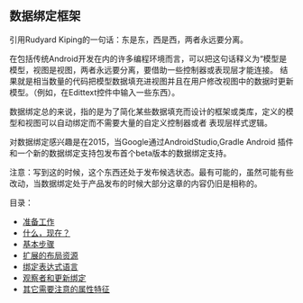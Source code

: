 ## 数据绑定框架

引用Rudyard Kiping的一句话：东是东，西是西，两者永远要分离。

在包括传统Android开发在内的许多编程环境而言，可以把这句话释义为“模型是模型，视图是视图，两者永远要分离，要借助一些控制器或表现层才能连接。
结果就是相当数量的代码把模型数据填充进视图并且在用户修改视图中的数据时更新模型。（例如，在Edittext控件中输入一些东西）。

数据绑定总的来说，指的是为了简化某些数据填充而设计的框架或类库，定义的模型和视图可以自动绑定而不需要大量的自定义控制器或者
表现层样式逻辑。

对数据绑定感兴趣是在2015，当Google通过AndroidStudio,Gradle Android 插件和一个新的数据绑定支持包发布首个beta版本的数据绑定支持。

注意：写到这的时候，这个东西还处于发布候选状态。最有可能的，虽然可能有些改动，当数据绑定处于产品发布的时候大部分这章的内容仍旧是相称的。

目录：
* [准备工作](https://github.com/jinyulei0710/The-Busy-Coder-s-Guide-to-Android-Development/blob/master/TheDataBindingFramework/Prerequisites.md)
* [什么，现在？](https://github.com/jinyulei0710/The-Busy-Coder-s-Guide-to-Android-Development/blob/master/TheDataBindingFramework/TheWhatNow.md)
* [基本步骤](https://github.com/jinyulei0710/The-Busy-Coder-s-Guide-to-Android-Development/blob/master/TheDataBindingFramework/TheBasicSteps.md)
* [扩展的布局资源](https://github.com/jinyulei0710/The-Busy-Coder-s-Guide-to-Android-Development/blob/master/TheDataBindingFramework/TheExtendedLayoutResource.md)
* [绑定表达式语言](https://github.com/jinyulei0710/The-Busy-Coder-s-Guide-to-Android-Development/blob/master/TheDataBindingFramework/TheBindingExpressionLanguage.md)
* [观察者和更新绑定](https://github.com/jinyulei0710/The-Busy-Coder-s-Guide-to-Android-Development/blob/master/TheDataBindingFramework/ObservablesandUpdatingtheBinding.md)
* [其它需要注意的属性特征](https://github.com/jinyulei0710/The-Busy-Coder-s-Guide-to-Android-Development/blob/master/TheDataBindingFramework/OtherFeaturesofNote.md)
